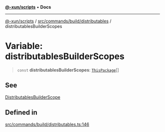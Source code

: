 [**@-xun/scripts**](../../../../../README.md) • **Docs**

***

[@-xun/scripts](../../../../../README.md) / [src/commands/build/distributables](../README.md) / distributablesBuilderScopes

# Variable: distributablesBuilderScopes

> `const` **distributablesBuilderScopes**: [`ThisPackage`](../../../../configure/enumerations/ThisPackageGlobalScope.md#thispackage)[]

## See

[DistributablesBuilderScope](../../../../configure/enumerations/ThisPackageGlobalScope.md)

## Defined in

[src/commands/build/distributables.ts:146](https://github.com/Xunnamius/xscripts/blob/ba9f63839da3826ddc001b87c07464b3feaa49e7/src/commands/build/distributables.ts#L146)
